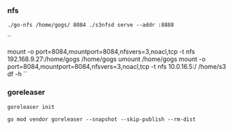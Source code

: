 ### nfs

``
./go-nfs /home/gogs/ 8084
./s3nfsd serve --addr :8888
``

``

mount -o port=8084,mountport=8084,nfsvers=3,noacl,tcp -t nfs 192.168.9.27:/home/gogs /home/gogs
umount /home/gogs
mount -o port=8084,mountport=8084,nfsvers=3,noacl,tcp -t nfs 10.0.16.5:/ /home/s3
df -h
``

### goreleaser  

``
goreleaser init 
``

``
go mod vendor
goreleaser --snapshot --skip-publish --rm-dist
``
